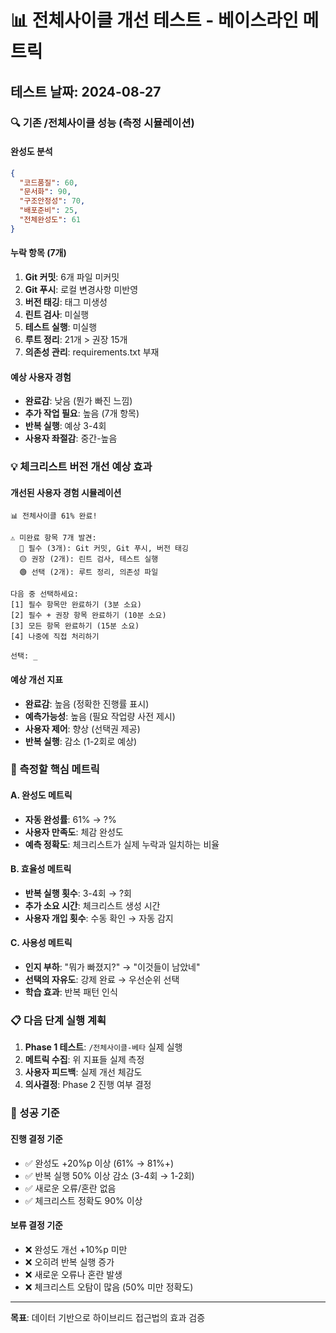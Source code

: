 <!--
@meta
id: document_20250905_1110_metrics_baseline
type: document
scope: operational
status: archived
created: 2025-09-05
updated: 2025-09-05
tags: metrics, metrics_baseline.md, baseline, analysis
related: 
-->

# 📊 전체사이클 개선 테스트 - 베이스라인 메트릭

## 테스트 날짜: 2024-08-27

### 🔍 기존 /전체사이클 성능 (측정 시뮬레이션)

#### 완성도 분석
```json
{
  "코드품질": 60,
  "문서화": 90, 
  "구조안정성": 70,
  "배포준비": 25,
  "전체완성도": 61
}
```

#### 누락 항목 (7개)
1. **Git 커밋**: 6개 파일 미커밋
2. **Git 푸시**: 로컬 변경사항 미반영  
3. **버전 태깅**: 태그 미생성
4. **린트 검사**: 미실행
5. **테스트 실행**: 미실행  
6. **루트 정리**: 21개 > 권장 15개
7. **의존성 관리**: requirements.txt 부재

#### 예상 사용자 경험
- **완료감**: 낮음 (뭔가 빠진 느낌)
- **추가 작업 필요**: 높음 (7개 항목)
- **반복 실행**: 예상 3-4회
- **사용자 좌절감**: 중간-높음

### 💡 체크리스트 버전 개선 예상 효과

#### 개선된 사용자 경험 시뮬레이션
```
📊 전체사이클 61% 완료!

⚠️ 미완료 항목 7개 발견:
  🔴 필수 (3개): Git 커밋, Git 푸시, 버전 태깅
  🟡 권장 (2개): 린트 검사, 테스트 실행
  🟢 선택 (2개): 루트 정리, 의존성 파일

다음 중 선택하세요:
[1] 필수 항목만 완료하기 (3분 소요)
[2] 필수 + 권장 항목 완료하기 (10분 소요)  
[3] 모든 항목 완료하기 (15분 소요)
[4] 나중에 직접 처리하기

선택: _
```

#### 예상 개선 지표
- **완료감**: 높음 (정확한 진행률 표시)
- **예측가능성**: 높음 (필요 작업량 사전 제시)
- **사용자 제어**: 향상 (선택권 제공)
- **반복 실행**: 감소 (1-2회로 예상)

### 🎯 측정할 핵심 메트릭

#### A. 완성도 메트릭
- **자동 완성률**: 61% → ?% 
- **사용자 만족도**: 체감 완성도
- **예측 정확도**: 체크리스트가 실제 누락과 일치하는 비율

#### B. 효율성 메트릭  
- **반복 실행 횟수**: 3-4회 → ?회
- **추가 소요 시간**: 체크리스트 생성 시간
- **사용자 개입 횟수**: 수동 확인 → 자동 감지

#### C. 사용성 메트릭
- **인지 부하**: "뭐가 빠졌지?" → "이것들이 남았네"
- **선택의 자유도**: 강제 완료 → 우선순위 선택
- **학습 효과**: 반복 패턴 인식

### 📋 다음 단계 실행 계획

1. **Phase 1 테스트**: `/전체사이클-베타` 실제 실행
2. **메트릭 수집**: 위 지표들 실제 측정  
3. **사용자 피드백**: 실제 개선 체감도
4. **의사결정**: Phase 2 진행 여부 결정

### 🚀 성공 기준

#### 진행 결정 기준
- ✅ 완성도 +20%p 이상 (61% → 81%+)
- ✅ 반복 실행 50% 이상 감소 (3-4회 → 1-2회)
- ✅ 새로운 오류/혼란 없음
- ✅ 체크리스트 정확도 90% 이상

#### 보류 결정 기준  
- ❌ 완성도 개선 +10%p 미만
- ❌ 오히려 반복 실행 증가
- ❌ 새로운 오류나 혼란 발생
- ❌ 체크리스트 오탐이 많음 (50% 미만 정확도)

---
**목표**: 데이터 기반으로 하이브리드 접근법의 효과 검증